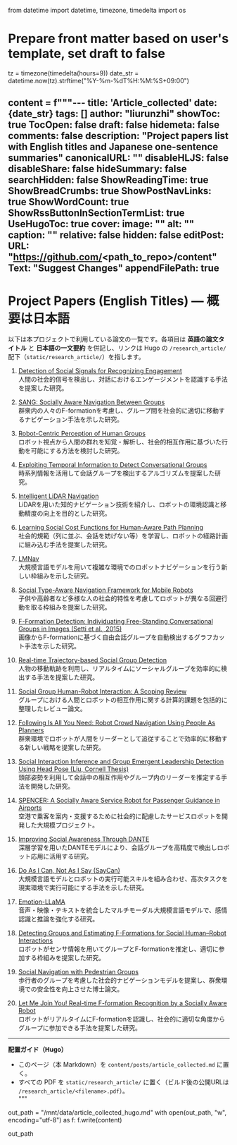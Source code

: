 from datetime import datetime, timezone, timedelta
import os

# Prepare front matter based on user's template, set draft to false
tz = timezone(timedelta(hours=9))
date_str = datetime.now(tz).strftime("%Y-%m-%dT%H:%M:%S+09:00")

content = f"""---
title: 'Article_collected'
date: {date_str}
tags: []
author: "liurunzhi"
showToc: true
TocOpen: false
draft: false
hidemeta: false
comments: false
description: "Project papers list with English titles and Japanese one-sentence summaries"
canonicalURL: ""
disableHLJS: false
disableShare: false
hideSummary: false
searchHidden: false
ShowReadingTime: true
ShowBreadCrumbs: true
ShowPostNavLinks: true
ShowWordCount: true
ShowRssButtonInSectionTermList: true
UseHugoToc: true
cover:
    image: ""
    alt: ""
    caption: ""
    relative: false
    hidden: false
editPost:
    URL: "https://github.com/<path_to_repo>/content"
    Text: "Suggest Changes"
    appendFilePath: true
---

# Project Papers (English Titles) — 概要は日本語

以下は本プロジェクトで利用している論文の一覧です。各項目は **英語の論文タイトル** と **日本語の一文要約** を併記し、リンクは Hugo の `/research_article/` 配下（`static/research_article/`）を指します。

1. [Detection of Social Signals for Recognizing Engagement](/research_article/Detection%20of%20social%20signals%20for%20recognizing%20engagement.pdf)  
   人間の社会的信号を検出し、対話におけるエンゲージメントを認識する手法を提案した研究。

2. [SANG: Socially Aware Navigation Between Groups](/research_article/SANGSocially%20Aware%20Navigation%20Between%20Groups.pdf)  
   群衆内の人々のF-formationを考慮し、グループ間を社会的に適切に移動するナビゲーション手法を示した研究。

3. [Robot-Centric Perception of Human Groups](/research_article/Robot-Centric%20Perception%20of%20Human%20Groupspdf.pdf)  
   ロボット視点から人間の群れを知覚・解析し、社会的相互作用に基づいた行動を可能にする方法を検討した研究。

4. [Exploiting Temporal Information to Detect Conversational Groups](/research_article/Exploiting%20temporal%20information%20to%20detect%20conversational.pdf)  
   時系列情報を活用して会話グループを検出するアルゴリズムを提案した研究。

5. [Intelligent LiDAR Navigation](/research_article/Intelligent%20LiDAR%20Navigation.pdf)  
   LiDARを用いた知的ナビゲーション技術を紹介し、ロボットの環境認識と移動精度の向上を目的とした研究。

6. [Learning Social Cost Functions for Human-Aware Path Planning](/research_article/LEARNING%20SOCIAL%20COST%20FUNCTIONS%20FOR.pdf)  
   社会的規範（列に並ぶ、会話を妨げない等）を学習し、ロボットの経路計画に組み込む手法を提案した研究。

7. [LMNav](/research_article/LMNav.pdf)  
   大規模言語モデルを用いて複雑な環境でのロボットナビゲーションを行う新しい枠組みを示した研究。

8. [Social Type-Aware Navigation Framework for Mobile Robots](/research_article/Social%20Type-Aware%20Navigation%20Framework%20for%20Mobile%20Robots.pdf)  
   子供や高齢者など多様な人の社会的特性を考慮してロボットが異なる回避行動を取る枠組みを提案した研究。

9. [F-Formation Detection: Individuating Free-Standing Conversational Groups in Images (Setti et al., 2015)](/research_article/setti2015.pdf)  
   画像からF-formationに基づく自由会話グループを自動検出するグラフカット手法を示した研究。

10. [Real-time Trajectory-based Social Group Detection](/research_article/Real-time%20Trajectory-based%20Social%20Group%20Detectionpdf.pdf)  
    人物の移動軌跡を利用し、リアルタイムにソーシャルグループを効率的に検出する手法を提案した研究。

11. [Social Group Human-Robot Interaction: A Scoping Review](/research_article/Social%20Group%20Human-Robot%20Interaction%20A%20Scoping%20Review.pdf)  
    グループにおける人間とロボットの相互作用に関する計算的課題を包括的に整理したレビュー論文。

12. [Following Is All You Need: Robot Crowd Navigation Using People As Planners](/research_article/Following%20Is%20All%20You%20Need.pdf)  
    群衆環境でロボットが人間をリーダーとして追従することで効率的に移動する新しい戦略を提案した研究。

13. [Social Interaction Inference and Group Emergent Leadership Detection Using Head Pose (Liu, Cornell Thesis)](/research_article/Liu_cornell_0058O_11132.pdf)  
    頭部姿勢を利用して会話中の相互作用やグループ内のリーダーを推定する手法を開発した研究。

14. [SPENCER: A Socially Aware Service Robot for Passenger Guidance in Airports](/research_article/A%20Socially%20Aware%20Service%20Robot%20for.pdf)  
    空港で乗客を案内・支援するために社会的に配慮したサービスロボットを開発した大規模プロジェクト。

15. [Improving Social Awareness Through DANTE](/research_article/Improving%20Social%20Awareness%20Through%20DANTEpdf.pdf)  
    深層学習を用いたDANTEモデルにより、会話グループを高精度で検出しロボット応用に活用する研究。

16. [Do As I Can, Not As I Say (SayCan)](/research_article/2204.01691v2.pdf)  
    大規模言語モデルとロボットの実行可能スキルを組み合わせ、高次タスクを現実環境で実行可能にする手法を示した研究。
 
17. [Emotion-LLaMA](/research_article/Emotion-LLaMA.pdf)  
    音声・映像・テキストを統合したマルチモーダル大規模言語モデルで、感情認識と推論を強化する研究。

18. [Detecting Groups and Estimating F-Formations for Social Human–Robot Interactions](/research_article/Detecting%20Groups%20and%20Estimating%20F-Formations%20for%20Social%20Human.pdf)  
    ロボットがセンサ情報を用いてグループとF-formationを推定し、適切に参加する枠組みを提案した研究。

19. [Social Navigation with Pedestrian Groups](/research_article/SOCIAL%20NAVIGATION%20WITH.pdf)  
    歩行者のグループを考慮した社会的ナビゲーションモデルを提案し、群衆環境での安全性を向上させた博士論文。

20. [Let Me Join You! Real-time F-formation Recognition by a Socially Aware Robot](/research_article/letmejoinyou.pdf)  
    ロボットがリアルタイムにF-formationを認識し、社会的に適切な角度からグループに参加できる手法を提案した研究。

---

**配置ガイド（Hugo）**  
- このページ（本 Markdown）を `content/posts/article_collected.md` に置く。  
- すべての PDF を `static/research_article/` に置く（ビルド後の公開URLは `/research_article/<filename>.pdf`）。  
"""

out_path = "/mnt/data/article_collected_hugo.md"
with open(out_path, "w", encoding="utf-8") as f:
    f.write(content)

out_path
